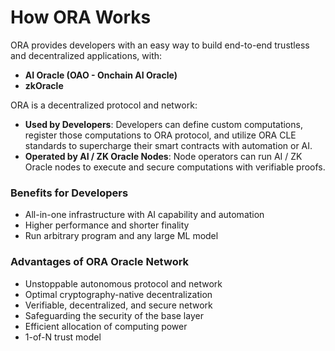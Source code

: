 # How ORA Works

ORA provides developers with an easy way to build end-to-end trustless and decentralized applications, with:

* **AI Oracle (OAO - Onchain AI Oracle)**
* **zkOracle**

ORA is a decentralized protocol and network:

* **Used by Developers**: Developers can define custom computations, register those computations to ORA protocol, and utilize ORA CLE standards to supercharge their smart contracts with automation or AI.
* **Operated by AI / ZK Oracle Nodes**: Node operators can run AI / ZK Oracle nodes to execute and secure computations with verifiable proofs.

### Benefits for Developers

* All-in-one infrastructure with AI capability and automation
* Higher performance and shorter finality
* Run arbitrary program and any large ML model

### Advantages of ORA Oracle Network

* Unstoppable autonomous protocol and network
* Optimal cryptography-native decentralization
* Verifiable, decentralized, and secure network
* Safeguarding the security of the base layer
* Efficient allocation of computing power
* 1-of-N trust model
